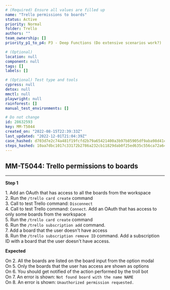 ```yaml
---
# (Required) Ensure all values are filled up
name: "Trello permissions to boards"
status: Active
priority: Normal
folder: Trello
authors: ""
team_ownership: []
priority_p1_to_p4: P3 - Deep Functions (Do extensive scenarios work?)

# (Optional)
location: null
component: null
tags: []
labels: []

# (Optional) Test type and tools
cypress: null
detox: null
mmctl: null
playwright: null
rainforest: []
manual_test_environments: []

# Do not change
id: 28632593
key: MM-T5044
created_on: "2022-08-15T22:39:33Z"
last_updated: "2022-12-01T21:04:39Z"
case_hashed: d703d7e2c74a481f19fcfd2b79a65421400a3b97b85905df9aba98d41c6696a5f39ed3fd6093788a8853627ebfbb64d8
steps_hashed: 10aa7dbc1017c33172b2786a232cb11829dab0f25ed635c556ca72a645fba5f4ecbedf7df3ec950578fbdd1a9fe539c2
---
```


<!-- (Auto-generated) Based on frontmatter's "key" and "name" -->

## MM-T5044: Trello permissions to boards

---

**Step 1**

1\. Add an OAuth that has access to all the boards from the workspace\
2\. Run the `/trello card create` command\
3\. Call to test Trello command: `Disconnect`\
4\. Call to test Trello command: `Connect`. Add an OAuth that has access to only some boards from the workspace\
5\. Run the `/trello card create` command\
6\. Run the `/trello subscription add` command.\
7\. Add a board that the user doesn't have access\
8\. Run the `/trello subscription remove ID` command. Add a subscription ID with a board that the user doesn't have access.

**Expected**

On 2. All the boards are listed on the board input from the option modal\
On 5. Only the boards that the user has access are shown as options\
On 6. You should get notified of the action performed by the troll bot\
On 7. An error is shown: `Not found board with the name NAME`\
On 8. An error is shown: `Unauthorized permission requested.`
